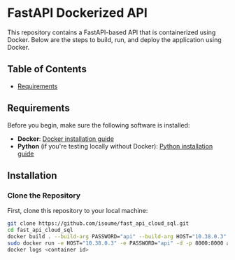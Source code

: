 # FastAPI Dockerized API

This repository contains a FastAPI-based API that is containerized using Docker. Below are the steps to build, run, and deploy the application using Docker.

## Table of Contents

- [Requirements](#requirements)


## Requirements

Before you begin, make sure the following software is installed:

- **Docker**: [Docker installation guide](https://docs.docker.com/get-docker/)
- **Python** (if you're testing locally without Docker): [Python installation guide](https://www.python.org/downloads/)

## Installation

### Clone the Repository

First, clone this repository to your local machine:

```bash
git clone https://github.com/isoume/fast_api_cloud_sql.git
cd fast_api_cloud_sql
docker build . --build-arg PASSWORD="api" --build-arg HOST="10.38.0.3" -t api
sudo docker run -e HOST="10.38.0.3" -e PASSWORD="api" -d -p 8000:8000 api
docker logs <container id>
